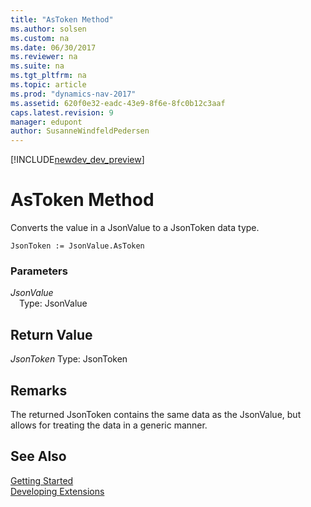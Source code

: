 ```yaml
---
title: "AsToken Method"
ms.author: solsen
ms.custom: na
ms.date: 06/30/2017
ms.reviewer: na
ms.suite: na
ms.tgt_pltfrm: na
ms.topic: article
ms.prod: "dynamics-nav-2017"
ms.assetid: 620f0e32-eadc-43e9-8f6e-8fc0b12c3aaf
caps.latest.revision: 9
manager: edupont
author: SusanneWindfeldPedersen
---
```


[!INCLUDE[newdev_dev_preview](../includes/newdev_dev_preview.md)]

# AsToken Method
Converts the value in a JsonValue to a JsonToken data type.

```
JsonToken := JsonValue.AsToken
```

### Parameters
*JsonValue*  
&emsp;Type: JsonValue

## Return Value
*JsonToken*
Type: JsonToken

## Remarks
The returned JsonToken contains the same data as the JsonValue, but allows for treating the data in a generic manner.

## See Also
[Getting Started](../devenv-get-started.md)  
[Developing Extensions](../devenv-dev-overview.md)
